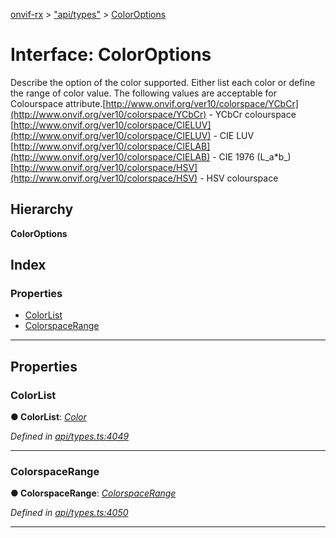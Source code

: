[onvif-rx](../README.md) > ["api/types"](../modules/_api_types_.md) > [ColorOptions](../interfaces/_api_types_.coloroptions.md)

# Interface: ColorOptions

Describe the option of the color supported. Either list each color or define the range of color value. The following values are acceptable for Colourspace attribute.[http://www.onvif.org/ver10/colorspace/YCbCr](http://www.onvif.org/ver10/colorspace/YCbCr) - YCbCr colourspace [http://www.onvif.org/ver10/colorspace/CIELUV](http://www.onvif.org/ver10/colorspace/CIELUV) - CIE LUV [http://www.onvif.org/ver10/colorspace/CIELAB](http://www.onvif.org/ver10/colorspace/CIELAB) - CIE 1976 (L_a\*b_) [http://www.onvif.org/ver10/colorspace/HSV](http://www.onvif.org/ver10/colorspace/HSV) - HSV colourspace

## Hierarchy

**ColorOptions**

## Index

### Properties

* [ColorList](_api_types_.coloroptions.md#colorlist)
* [ColorspaceRange](_api_types_.coloroptions.md#colorspacerange)

---

## Properties

<a id="colorlist"></a>

###  ColorList

**● ColorList**: *[Color](_api_types_.color.md)*

*Defined in [api/types.ts:4049](https://github.com/patrickmichalina/onvif-rx/blob/d62cee9/src/api/types.ts#L4049)*

___
<a id="colorspacerange"></a>

###  ColorspaceRange

**● ColorspaceRange**: *[ColorspaceRange](_api_types_.colorspacerange.md)*

*Defined in [api/types.ts:4050](https://github.com/patrickmichalina/onvif-rx/blob/d62cee9/src/api/types.ts#L4050)*

___

